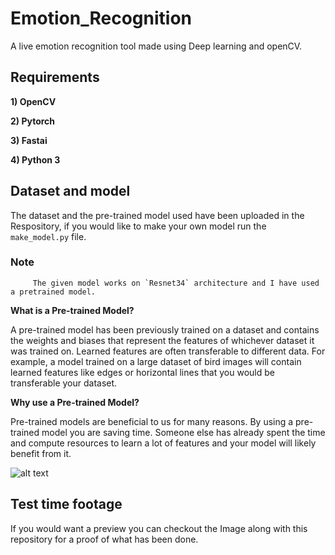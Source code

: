 # Emotion_Recognition

A live emotion recognition tool made using Deep learning and openCV.

## Requirements

**1) OpenCV**

**2) Pytorch**

**3) Fastai**

**4) Python 3**

## Dataset and model

The dataset and the pre-trained model used have been uploaded in the Respository, if you would like to make your own model run the `make_model.py` file.

   ### Note
         The given model works on `Resnet34` architecture and I have used a pretrained model.
         
         

**What is a Pre-trained Model?**

   A pre-trained model has been previously trained on a dataset and contains the weights and biases that represent the features of whichever dataset it was trained on. Learned features are often transferable to different data. For example, a model trained on a large dataset of bird images will contain learned features like edges or horizontal lines that you would be transferable your dataset.

**Why use a Pre-trained Model?**

   Pre-trained models are beneficial to us for many reasons. By using a pre-trained model you are saving time. Someone else has already spent the time and compute resources to learn a lot of features and your model will likely benefit from it.

![alt text](https://i.imgur.com/nyYh5xH.jpg "Resnet34")

## Test time footage
   
   If  you would want a preview you can checkout the Image along with this repository for a proof of what has been done.
